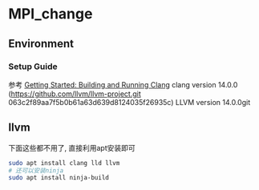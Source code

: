 # MPI_change

## Environment
### Setup Guide
参考 [Getting Started: Building and Running Clang](https://clang.llvm.org/get_started.html)
clang version 14.0.0 (https://github.com/llvm/llvm-project.git 063c2f89aa7f5b0b61a63d639d8124035f26935c)
LLVM version 14.0.0git


## llvm

下面这些都不用了, 直接利用apt安装即可
```bash
sudo apt install clang lld llvm
# 还可以安装ninja
sudo apt install ninja-build

```

<!-- 参考
1. [Getting Started with the LLVM System](https://llvm.org/docs/GettingStarted.html#getting-the-source-code-and-building-llvm)
2. [构建clang](https://mirrors.gitcode.host/FuchsiaOS/FuchsiaOS-docs-zh_CN/development/build/toolchain.html)

步骤

1. 浅克隆并使用release/13分支

    `git clone --depth 1 -b release/13.x https://github.com/llvm/llvm-project.git`
2. 使用`ninja`
    
    `sudo apt install ninja-build`
3. 或许先安装build好的clang和lld可以帮助build

    `sudo apt install clang lld`
4. build 先构建一次, 或许之后要加上enable_lld再构建一次
    ```bash
    cd llvm-project
    mkdir build && cd build

    cmake -G Ninja -DLLVM_ENABLE_PROJECTS="llvm"  -DLLVM_TARGETS_TO_BUILD="X86, ARM"  -DLLVM_ENABLE_LLD=ON  ../llvm

    cmake --build .

    ``` -->